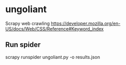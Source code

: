 # ungoliant
Scrapy web crawling https://developer.mozilla.org/en-US/docs/Web/CSS/Reference#Keyword_index

## Run spider
scrapy runspider ungoliant.py -o results.json